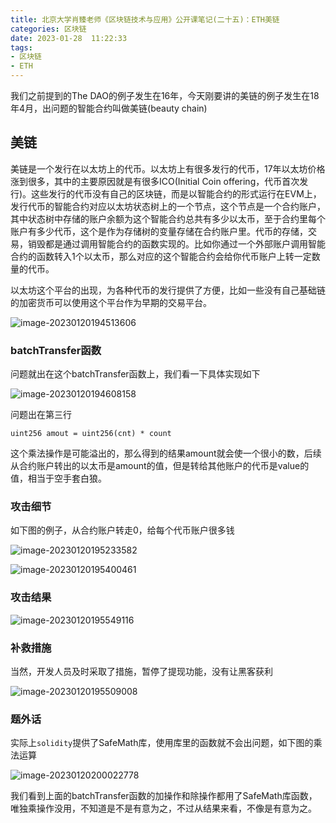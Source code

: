 ```yaml
---
title: 北京大学肖臻老师《区块链技术与应用》公开课笔记(二十五)：ETH美链
categories: 区块链
date: 2023-01-28  11:22:33
tags: 
- 区块链
- ETH
---
```


我们之前提到的The DAO的例子发生在16年，今天刚要讲的美链的例子发生在18年4月，出问题的智能合约叫做美链(beauty chain)

## 美链

美链是一个发行在以太坊上的代币。以太坊上有很多发行的代币，17年以太坊价格涨到很多，其中的主要原因就是有很多ICO(Initial Coin offering，代币首次发行)。这些发行的代币没有自己的区块链，而是以智能合约的形式运行在EVM上，发行代币的智能合约对应以太坊状态树上的一个节点，这个节点是一个合约账户，其中状态树中存储的账户余额为这个智能合约总共有多少以太币，至于合约里每个账户有多少代币，这个是作为存储树的变量存储在合约账户里。代币的存储，交易，销毁都是通过调用智能合约的函数实现的。比如你通过一个外部账户调用智能合约的函数转入1个以太币，那么对应的这个智能合约会给你代币账户上转一定数量的代币。

以太坊这个平台的出现，为各种代币的发行提供了方便，比如一些没有自己基础链的加密货币可以使用这个平台作为早期的交易平台。

![image-20230120194513606](https://hanser373.oss-cn-beijing.aliyuncs.com/img/202301201945819.png)

### batchTransfer函数

问题就出在这个batchTransfer函数上，我们看一下具体实现如下

![image-20230120194608158](https://hanser373.oss-cn-beijing.aliyuncs.com/img/202301201946332.png)

问题出在第三行

```solidity
uint256 amout = uint256(cnt) * count
```

这个乘法操作是可能溢出的，那么得到的结果amount就会使一个很小的数，后续从合约账户转出的以太币是amount的值，但是转给其他账户的代币是value的值，相当于空手套白狼。

### 攻击细节

如下图的例子，从合约账户转走0，给每个代币账户很多钱

![image-20230120195233582](https://hanser373.oss-cn-beijing.aliyuncs.com/img/202301201952772.png)



![image-20230120195400461](https://hanser373.oss-cn-beijing.aliyuncs.com/img/202301201954605.png)

### 攻击结果

![image-20230120195549116](https://hanser373.oss-cn-beijing.aliyuncs.com/img/202301201955250.png)

### 补救措施

当然，开发人员及时采取了措施，暂停了提现功能，没有让黑客获利

![image-20230120195509008](https://hanser373.oss-cn-beijing.aliyuncs.com/img/202301201955145.png)



### 题外话

实际上`solidity`提供了SafeMath库，使用库里的函数就不会出问题，如下图的乘法运算

![image-20230120200022778](https://hanser373.oss-cn-beijing.aliyuncs.com/img/202301202000876.png)

我们看到上面的batchTransfer函数的加操作和除操作都用了SafeMath库函数，唯独乘操作没用，不知道是不是有意为之，不过从结果来看，不像是有意为之。
